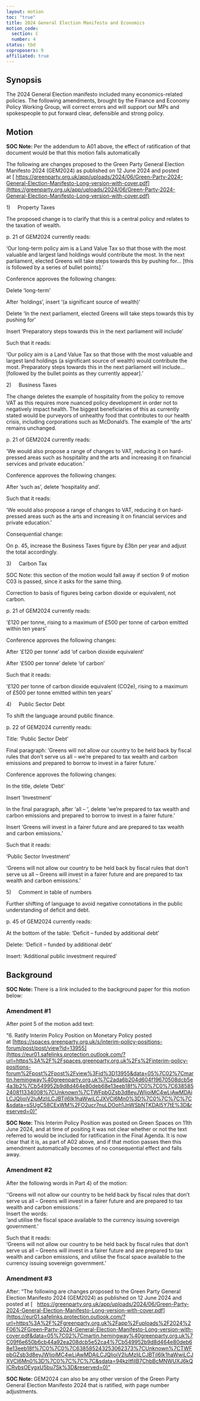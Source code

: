 ```yaml
---
layout: motion
toc: "true"
title: 2024 General Election Manifesto and Economics
motion_code:
  section: C
  number: 4
status: tbd
coproposers: 9
affiliated: true
---
```

## Synopsis

The 2024 General Election manifesto included many economics-related policies. The following amendments, brought by the Finance and Economy Policy Working Group, will correct errors and will support our MPs and spokespeople to put forward clear, defensible and strong policy.

## Motion

<p class="alert d-inline-block alert-primary"><strong>SOC Note: </strong> Per the addendum to A01 above, the effect of ratification of that document would be that this motion falls automatically</p>

The following are changes proposed to the Green Party General Election Manifesto 2024 (GEM2024) as published on 12 June 2024 and posted at [ https://greenparty.org.uk/app/uploads/2024/06/Green-Party-2024-General-Election-Manifesto-Long-version-with-cover.pdf](https://greenparty.org.uk/app/uploads/2024/06/Green-Party-2024-General-Election-Manifesto-Long-version-with-cover.pdf)

1)     Property Taxes

The proposed change is to clarify that this is a central policy and relates to the taxation of wealth.

p. 21 of GEM2024 currently reads:

‘Our long-term policy aim is a Land Value Tax so that those with the most valuable and largest land holdings would contribute the most. In the next parliament, elected Greens will take steps towards this by pushing for… \[this is followed by a series of bullet points].’

Conference approves the following changes:

Delete ‘long-term’

After ‘holdings’, insert ‘(a significant source of wealth)’

Delete ‘In the next parliament, elected Greens will take steps towards this by pushing for’

Insert ‘Preparatory steps towards this in the next parliament will include’

Such that it reads:

‘Our policy aim is a Land Value Tax so that those with the most valuable and largest land holdings (a significant source of wealth) would contribute the most. Preparatory steps towards this in the next parliament will include…\[followed by the bullet points as they currently appear].’

2)     Business Taxes

The change deletes the example of hospitality from the policy to remove VAT as this requires more nuanced policy development in order not to negatively impact health. The biggest beneficiaries of this as currently stated would be purveyors of unhealthy food that contributes to our health crisis, including corporations such as McDonald’s. The example of ‘the arts’ remains unchanged.

p. 21 of GEM2024 currently reads:

‘We would also propose a range of changes to VAT, reducing it on hard-pressed areas such as hospitality and the arts and increasing it on financial services and private education.’

Conference approves the following changes:

After ‘such as’, delete ‘hospitality and’.

Such that it reads:

‘We would also propose a range of changes to VAT, reducing it on hard-pressed areas such as the arts and increasing it on financial services and private education.’

Consequential change:

On p. 45, increase the Business Taxes figure by £3bn per year and adjust the total accordingly.

3)     Carbon Tax

SOC Note: this section of the motion would fall away if section 9 of motion C03 is passed, since it asks for the same thing.

Correction to basis of figures being carbon dioxide or equivalent, not carbon.

p. 21 of GEM2024 currently reads:

‘£120 per tonne, rising to a maximum of £500 per tonne of carbon emitted within ten years’

Conference approves the following changes:

After ‘£120 per tonne’ add ‘of carbon dioxide equivalent’

After ‘£500 per tonne’ delete ‘of carbon’

Such that it reads:

‘£120 per tonne of carbon dioxide equivalent (CO2e), rising to a maximum of £500 per tonne emitted within ten years’

4)     Public Sector Debt

To shift the language around public finance.

p. 22 of GEM2024 currently reads:

Title: ‘Public Sector Debt’

Final paragraph: ‘Greens will not allow our country to be held back by fiscal rules that don’t serve us all – we’re prepared to tax wealth and carbon emissions and prepared to borrow to invest in a fairer future.’

Conference approves the following changes:

In the title, delete ‘Debt’

Insert ‘Investment’

In the final paragraph, after ‘all – ‘, delete ‘we’re prepared to tax wealth and carbon emissions and prepared to borrow to invest in a fairer future.’

Insert ‘Greens will invest in a fairer future and are prepared to tax wealth and carbon emissions.’

Such that it reads:

‘Public Sector Investment’

‘Greens will not allow our country to be held back by fiscal rules that don’t serve us all – Greens will invest in a fairer future and are prepared to tax wealth and carbon emissions.’

5)     Comment in table of numbers

Further shifting of language to avoid negative connotations in the public understanding of deficit and debt.

p. 45 of GEM2024 currently reads:

At the bottom of the table: ‘Deficit – funded by additional debt’

Delete: ‘Deficit – funded by additional debt’

Insert: ‘Additional public investment required’

## Background

<p class="alert d-inline-block alert-primary"><strong>SOC Note: </strong> There is a link included to the background paper for this motion below:  <https://spaces.greenparty.org.uk/file/file/download?guid=359da589-c836-4501-82f7-4adc487d102d&hash_sha1=ef0b5b9e></p>


<div class="amendment amendment-tbd">
<div class="d-flex justify-content-between align-items-start">
<h3 id="amendment-1">Amendment #1</h3>
</div>
    
After point 5 of the motion add text:

“6. Ratify Interim Policy Position on Monetary Policy posted at [https://spaces.greenparty.org.uk/s/interim-policy-positions-forum/post/post/view?id=13955](https://eur01.safelinks.protection.outlook.com/?url=https%3A%2F%2Fspaces.greenparty.org.uk%2Fs%2Finterim-policy-positions-forum%2Fpost%2Fpost%2Fview%3Fid%3D13955&data=05%7C02%7Cmartin.hemingway%40greenparty.org.uk%7C2ada6b204d604f19670508dcb5e4a3b2%7Cb549952b9d8d464e80deb68e13eeb18f%7C0%7C0%7C638585240811334008%7CUnknown%7CTWFpbGZsb3d8eyJWIjoiMC4wLjAwMDAiLCJQIjoiV2luMzIiLCJBTiI6Ik1haWwiLCJXVCI6Mn0%3D%7C0%7C%7C%7C&sdata=sSUgC58CExWM%2FO2ucr7nuLDOoh1JnWSbNTKDAl5Y7tE%3D&reserved=0)”

<p class="alert d-inline-block alert-primary"><strong>SOC Note: </strong> This Interim Policy Position was posted on Green Spaces on 11th June 2024, and at time of positing it was not clear whether or not the text referred to would be included for ratification in the Final Agenda. It is now clear that it is, as part of A02 above, and if that motion passes then this amendment automatically becomes of no consequential effect and falls away.</p>
  
</div>          
            


<div class="amendment amendment-tbd">
<div class="d-flex justify-content-between align-items-start">
<h3 id="amendment-2">Amendment #2</h3>
</div>
    
After the following words in Part 4) of the motion: 

‘‘Greens will not allow our country to be held back by fiscal rules that don’t serve us all – Greens will invest in a fairer future and are prepared to tax wealth and carbon emissions.’\
Insert the words:\
‘and utilise the fiscal space available to the currency issuing sovereign government.’

Such that it reads:\
‘Greens will not allow our country to be held back by fiscal rules that don’t serve us all – Greens will invest in a fairer future and are prepared to tax wealth and carbon emissions, and utilise the fiscal space available to the currency issuing sovereign government.’
  
</div>          
            


<div class="amendment amendment-tbd">
<div class="d-flex justify-content-between align-items-start">
<h3 id="amendment-3">Amendment #3</h3>
</div>
    
After: “The following are changes proposed to the Green Party General Election Manifesto 2024 (GEM2024) as published on 12 June 2024 and posted at [   https://greenparty.org.uk/app/uploads/2024/06/Green-Party-2024-General-Election-Manifesto-Long-version-with-cover.pdf](https://eur01.safelinks.protection.outlook.com/?url=https%3A%2F%2Fgreenparty.org.uk%2Fapp%2Fuploads%2F2024%2F06%2FGreen-Party-2024-General-Election-Manifesto-Long-version-with-cover.pdf&data=05%7C02%7Cmartin.hemingway%40greenparty.org.uk%7C09f6e650b6cb44a92ea208dcb5e52ca4%7Cb549952b9d8d464e80deb68e13eeb18f%7C0%7C0%7C638585243253062373%7CUnknown%7CTWFpbGZsb3d8eyJWIjoiMC4wLjAwMDAiLCJQIjoiV2luMzIiLCJBTiI6Ik1haWwiLCJXVCI6Mn0%3D%7C0%7C%7C%7C&sdata=94kzItfiIB7ChbBcMNWUXJ6kQICRvbsOEygxU5bu7Sk%3D&reserved=0)”

<p class="alert d-inline-block alert-primary"><strong>SOC Note: </strong> GEM2024 can also be any other version of the Green Party General Election Manifesto 2024 that is ratified, with page number adjustments.</p>
  
</div>